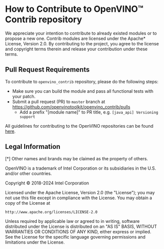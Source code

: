 
# How to Contribute to OpenVINO&trade; Contrib repository

We appreciate your intention to contribute to already existed modules or to propose a new one.
Contrib modules are licensed under the Apache\* License, Version 2.0. By contributing to the project, you agree to the license and copyright terms therein and release your contribution under these terms. 

## Pull Request Requirements

To contribute to `openvino_contrib` repository, please do the following steps:

* Make sure you can build the module and pass all functional tests with your patch.
* Submit a pull request (PR) to `master` branch at https://github.com/openvinotoolkit/openvino_contrib/pulls
  * Add a prefix "[module name]" to PR title, e.g. `[java_api] Versioning support`

All guidelines for contributing to the OpenVINO repositories can be found [here](https://github.com/openvinotoolkit/openvino/wiki/Contribute).

## Legal Information

[\*] Other names and brands may be claimed as the property of others.

OpenVINO is a trademark of Intel Corporation or its subsidiaries in the U.S. and/or other countries.

Copyright &copy; 2018-2024 Intel Corporation

Licensed under the Apache License, Version 2.0 (the "License"); you may not use this file except in compliance with the License. You may obtain a copy of the License at
```
http://www.apache.org/licenses/LICENSE-2.0
```
Unless required by applicable law or agreed to in writing, software distributed under the License is distributed on an "AS IS" BASIS, WITHOUT WARRANTIES OR CONDITIONS OF ANY KIND, either express or implied. See the License for the specific language governing permissions and limitations under the License.
